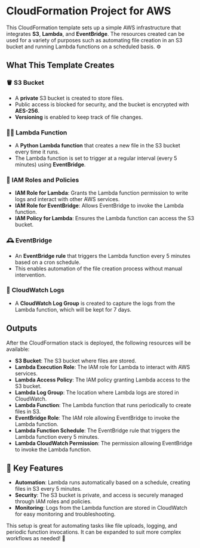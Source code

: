 # CloudFormation Project for AWS

This CloudFormation template sets up a simple AWS infrastructure that integrates **S3**, **Lambda**, and **EventBridge**. The resources created can be used for a variety of purposes such as automating file creation in an S3 bucket and running Lambda functions on a scheduled basis. ⚙️

## What This Template Creates

### 🪣 **S3 Bucket**
- A **private** S3 bucket is created to store files.
- Public access is blocked for security, and the bucket is encrypted with **AES-256**.
- **Versioning** is enabled to keep track of file changes.

### 🧑‍💻 **Lambda Function**
- A **Python Lambda function** that creates a new file in the S3 bucket every time it runs.
- The Lambda function is set to trigger at a regular interval (every 5 minutes) using **EventBridge**.

### 🔑 **IAM Roles and Policies**
- **IAM Role for Lambda**: Grants the Lambda function permission to write logs and interact with other AWS services.
- **IAM Role for EventBridge**: Allows EventBridge to invoke the Lambda function.
- **IAM Policy for Lambda**: Ensures the Lambda function can access the S3 bucket.

### 🕰️ **EventBridge**
- An **EventBridge rule** that triggers the Lambda function every 5 minutes based on a cron schedule.
- This enables automation of the file creation process without manual intervention.

### 📑 **CloudWatch Logs**
- A **CloudWatch Log Group** is created to capture the logs from the Lambda function, which will be kept for 7 days. 
## Outputs

After the CloudFormation stack is deployed, the following resources will be available:

- **S3 Bucket**: The S3 bucket where files are stored.
- **Lambda Execution Role**: The IAM role for Lambda to interact with AWS services.
- **Lambda Access Policy**: The IAM policy granting Lambda access to the S3 bucket.
- **Lambda Log Group**: The location where Lambda logs are stored in CloudWatch.
- **Lambda Function**: The Lambda function that runs periodically to create files in S3.
- **EventBridge Role**: The IAM role allowing EventBridge to invoke the Lambda function.
- **Lambda Function Schedule**: The EventBridge rule that triggers the Lambda function every 5 minutes.
- **Lambda CloudWatch Permission**: The permission allowing EventBridge to invoke the Lambda function.

## 🌟 Key Features
- **Automation**: Lambda runs automatically based on a schedule, creating files in S3 every 5 minutes.
- **Security**: The S3 bucket is private, and access is securely managed through IAM roles and policies.
- **Monitoring**: Logs from the Lambda function are stored in CloudWatch for easy monitoring and troubleshooting.

This setup is great for automating tasks like file uploads, logging, and periodic function invocations. It can be expanded to suit more complex workflows as needed! 🚀
